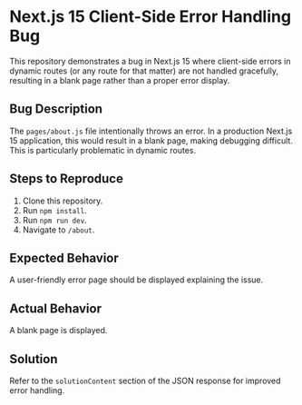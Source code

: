 # Next.js 15 Client-Side Error Handling Bug

This repository demonstrates a bug in Next.js 15 where client-side errors in dynamic routes (or any route for that matter) are not handled gracefully, resulting in a blank page rather than a proper error display. 

## Bug Description

The `pages/about.js` file intentionally throws an error.  In a production Next.js 15 application, this would result in a blank page, making debugging difficult. This is particularly problematic in dynamic routes.

## Steps to Reproduce

1. Clone this repository.
2. Run `npm install`.
3. Run `npm run dev`.
4. Navigate to `/about`.

## Expected Behavior

A user-friendly error page should be displayed explaining the issue.

## Actual Behavior

A blank page is displayed.

## Solution

Refer to the `solutionContent` section of the JSON response for improved error handling.